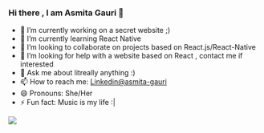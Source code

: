 ### Hi there , I am Asmita Gauri 👋

<!--
**AsmitaGauri/AsmitaGauri** is a ✨ _special_ ✨ repository because its `README.md` (this file) appears on your GitHub profile.-->

<!--Here are some ideas to get you started:-->

- 🔭 I’m currently working on a secret website ;)
- 🌱 I’m currently learning React Native
- 👯 I’m looking to collaborate on projects based on React.js/React-Native
- 🤔 I’m looking for help with a website based on React , contact me if interested 
- 💬 Ask me about litreally anything :)
- 📫 How to reach me: [Linkedin@asmita-gauri](www.linkedin.com/in/asmita-gauri)
- 😄 Pronouns: She/Her
- ⚡ Fun fact: Music is my life :|



<img src="https://github-readme-stats.vercel.app/api?username=AsmitaGauri&&show_icons=true&title_color=ffffff&icon_color=bb2acf&text_color=daf7dc&bg_color=151515"/>
